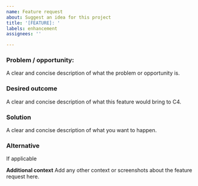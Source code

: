 ```yaml
---
name: Feature request
about: Suggest an idea for this project
title: '[FEATURE]: '
labels: enhancement
assignees: ''

---
```


### Problem / opportunity:
A clear and concise description of what the problem or opportunity is.

### Desired outcome
A clear and concise description of what this feature would bring to C4.

### Solution
A clear and concise description of what you want to happen.

### Alternative
If applicable

**Additional context**
Add any other context or screenshots about the feature request here.
